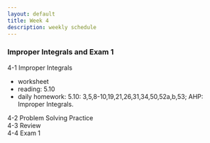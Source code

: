 ```yaml
---
layout: default
title: Week 4
description: weekly schedule
--- 
```

### Improper Integrals and Exam 1

4-1 Improper Integrals 

* worksheet
* reading: 5.10 <br>
* daily homework: 5.10: 3,5,8-10,19,21,26,31,34,50,52a,b,53; AHP: Improper Integrals. <br>

4-2 Problem Solving Practice <br>
4-3 Review <br>
4-4 Exam 1




